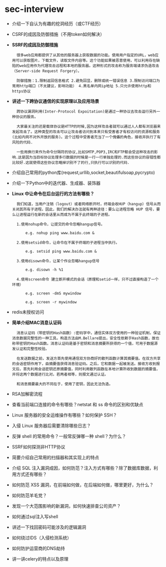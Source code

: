 # sec-interview
 
- 介绍一下自认为有趣的挖洞经历（或CTF经历）

- CSRF的成因及防御措施（不用token如何解决）	

- **SSRF的成因及防御措施**

		很多web应用都提供了从其他的服务器上获取数据的功能。使用用户指定的URL，web应用可以获取图片，下载文件，读取文件内容等。这个功能如果被恶意使用，可以利用存在缺陷的web应用作为代理攻击远程和本地的服务器。这种形式的攻击称为服务端请求伪造攻击（Server-side Request Forgery）。
	
		防御措施：1.限制返回信息格式 2.避免回显，删除或统一错误信息 3.限制访问端口为常用http端口（不太建议，影响功能） 4.黑名单内网ip地址 5.只允许使用http和https协议
	
- **讲述一下跨协议通信的实现原理以及应用场景**
	
		跨协议漏洞利用(Inter-Protocol Expoitation)是通过一种协议去攻击运行另外一种协议的服务。
	
    	大家最关注的还是载体协议是HTTP的时候,因为这样攻击者就可以通过人人都有浏览器来发起攻击了。这种类型的攻击可以让攻击者访问到本来只有受害者才有权访问的资源和服务(比如内网不对外开放的服务)。这个过程中受害者充当了一个傀儡的角色，接收并执行了有风险的代码.

    	一些用换行来作为命令分隔符的协议,比如SMTP,POP3,IRC和FTP都会受这种攻击的影响.这是因为当目标协议处理多行数据的时候是一行一行单独处理的.而这些协议的容错性都比较好.这就使得这些协议忽略掉识别不了的行,只执行可以识别的代码.

- 介绍自己常用的python库(request,urllib,socket,beautifulsoap,pycrypto)

- 介绍一下Python中的迭代器、生成器、装饰器

- **Linux 中让命令在后台运行的方法有哪些？**

		我们知道，当用户注销（logout）或者网络断开时，终端会收HUP（hangup）信号从而关闭其所有子进程。因此，我们的解决办法就有两种途径：要么让进程忽略 HUP 信号，要么让进程运行在新的会话里从而成为不属于此终端的子进程。
	
		1.使用nohup命令，让提交的命令忽略hangup信号。
	
			e.g. nohup ping www.baidu.com &
	
		2.使用setsid命令，让命令在不属于终端的子进程当中执行。
	
			e.g. setsid ping www.baidu.com &
	
		3.使用disown命令，让某个作业忽略hangup信号
	
			e.g. disown -h %1
	
		4.使用screen命令 建立断开模式的会话（原理和setid一样，只不过直接构造了一个环境）
	
			e.g. screen -dmS mywindow
	
			e.g. screen -r mywindow

- redis未授权访问

- **简单介绍MAC消息认证码**

		消息认证码（带密钥的Hash函数）:密码学中，通信实体双方使用的一种验证机制，保证消息数据完整性的一种工具。构造方法由M.Bellare提出，安全性依赖于Hash函数，故也称带密钥的Hash函数。消息认证码是基于密钥和消息摘要所获得的一个值，可用于数据源发认证和完整性校验。
	
		在发送数据之前，发送方首先使用通信双方协商好的散列函数计算其摘要值。在双方共享的会话密钥作用下，由摘要值获得消息验证码。之后，它和数据一起被发送。接收方收到报文后，首先利用会话密钥还原摘要值，同时利用散列函数在本地计算所收到数据的摘要值，并将这两个数据进行比对。若两者相等，则报文通过认证。
	
		和消息摘要最大的不同在于，使用了密钥，因此无法伪造。

- RSA加解密流程

- 查看当前端口连接的命令有哪些？netstat 和 ss 命令的区别和优缺点

- Linux 服务器的安全运维操作有哪些？如何保护 SSH？

- 入侵 Linux 服务器后需要清除哪些日志？

- 反弹 shell 的常用命令？一般常反弹哪一种 shell？为什么？

- SSRF如何探测非HTTP协议

- 简要介绍自己常用的扫描器和其实现上的特点

- 介绍 SQL 注入漏洞成因，如何防范？注入方式有哪些？除了数据库数据，利用方式还有哪些？

- 如何防范 XSS 漏洞，在前端如何做，在后端如何做，哪里更好，为什么？

- 如何防范羊毛党？

- 发现一个大范围影响的新漏洞，如何快速排查公司资产？

- 如何通过sql注入写shell

- 讲述一下找回密码可能涉及的逻辑漏洞

- 如何绕过IDS（入侵检测系统）

- 如何防护运营商的DNS劫持

- 讲一讲celery的特点以及原理












